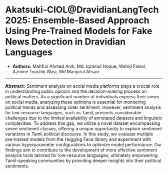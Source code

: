 # **Akatsuki-CIOL@DravidianLangTech 2025: Ensemble-Based Approach Using Pre-Trained Models for Fake News Detection in Dravidian Languages**
- **Authors:** Mahfuz Ahmed Anik, Md. Iqramul Hoque, Wahid Faisal, Azmine Toushik Wasi, Md Manjurul Ahsan

---
**Abstract:** Sentiment analysis on social media platforms plays a crucial role in understanding public opinion and the decision-making process on political matters. As a significant number of individuals express their views on social media, analyzing these opinions is essential for monitoring political trends and assessing voter sentiment. However, sentiment analysis for low-resource languages, such as Tamil, presents considerable challenges due to the limited availability of annotated datasets and linguistic complexities. To address this gap, we utilize a novel dataset encompassing seven sentiment classes, offering a unique opportunity to explore sentiment variations in Tamil political discourse. In this study, we evaluate multiple pre-trained models from the Hugging Face library and experiment with various hyperparameter configurations to optimize model performance. Our findings aim to contribute to the development of more effective sentiment analysis tools tailored for low-resource languages, ultimately empowering Tamil-speaking communities by providing deeper insights into their political sentiments.